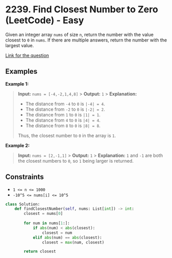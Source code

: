 # 2239. Find Closest Number to Zero (LeetCode) - Easy

Given an integer array `nums` of size `n`, return the number with the value closest to `0` in `nums`. If there are multiple answers, return the number with the largest value.

[Link for the question](https://leetcode.com/problems/find-closest-number-to-zero/)

## Examples

**Example 1:**

> **Input:** `nums = [-4,-2,1,4,8]` > **Output:** `1` > **Explanation:**
>
> - The distance from `-4` to `0` is `|-4| = 4`.
> - The distance from `-2` to `0` is `|-2| = 2`.
> - The distance from `1` to `0` is `|1| = 1`.
> - The distance from `4` to `0` is `|4| = 4`.
> - The distance from `8` to `0` is `|8| = 8`.
>
> Thus, the closest number to `0` in the array is `1`.

**Example 2:**

> **Input:** `nums = [2,-1,1]` > **Output:** `1` > **Explanation:** `1` and `-1` are both the closest numbers to `0`, so `1` being larger is returned.

## Constraints

- `1 <= n <= 1000`
- `-10^5 <= nums[i] <= 10^5`

```Python
class Solution:
    def findClosestNumber(self, nums: List[int]) -> int:
        closest = nums[0]
        
        for num in nums[1:]:
            if abs(num) < abs(closest):
                closest = num
            elif abs(num) == abs(closest):
                closest = max(num, closest)

        return closest
```